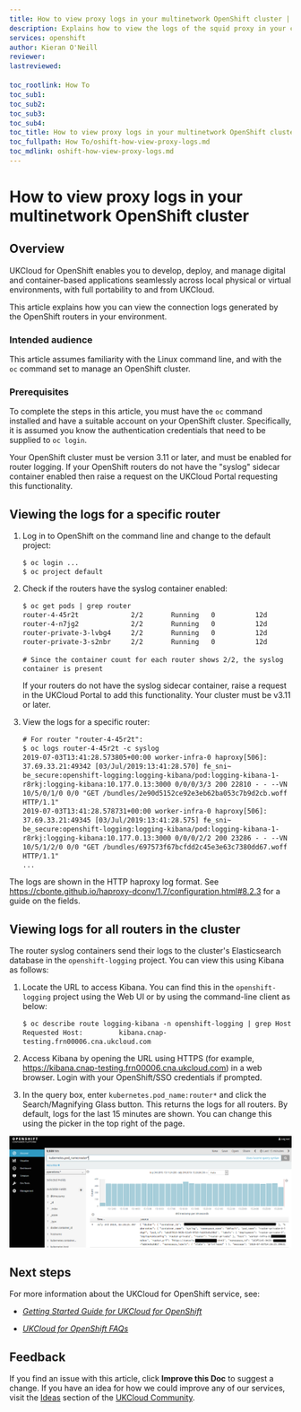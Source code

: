 ```yaml
---
title: How to view proxy logs in your multinetwork OpenShift cluster | UKCloud Ltd
description: Explains how to view the logs of the squid proxy in your cluster
services: openshift
author: Kieran O'Neill
reviewer:
lastreviewed: 

toc_rootlink: How To
toc_sub1:
toc_sub2:
toc_sub3:
toc_sub4:
toc_title: How to view proxy logs in your multinetwork OpenShift cluster
toc_fullpath: How To/oshift-how-view-proxy-logs.md
toc_mdlink: oshift-how-view-proxy-logs.md
---
```


# How to view proxy logs in your multinetwork OpenShift cluster

## Overview

UKCloud for OpenShift enables you to develop, deploy, and manage digital and container-based applications seamlessly across local physical or virtual environments, with full portability to and from UKCloud.

This article explains how you can view the connection logs generated by the OpenShift routers in your environment.

### Intended audience

This article assumes familiarity with the Linux command line, and with the `oc` command set to manage an OpenShift cluster.

### Prerequisites

To complete the steps in this article, you must have the `oc` command installed and have a suitable account on your OpenShift cluster. Specifically, it is assumed you know the authentication credentials that need to be supplied to `oc login`.

Your OpenShift cluster must be version 3.11 or later, and must be enabled for router logging. If your OpenShift routers do not have the "syslog" sidecar container enabled then raise a request on the UKCloud Portal requesting this functionality.

## Viewing the logs for a specific router

1. Log in to OpenShift on the command line and change to the default project:

       $ oc login ...
       $ oc project default

2. Check if the routers have the syslog container enabled:

       $ oc get pods | grep router
       router-4-45r2t             2/2       Running   0          12d
       router-4-n7jg2             2/2       Running   0          12d
       router-private-3-lvbg4     2/2       Running   0          12d
       router-private-3-s2nbr     2/2       Running   0          12d
       
       # Since the container count for each router shows 2/2, the syslog container is present

    If your routers do not have the syslog sidecar container, raise a request in the UKCloud Portal to add this functionality. Your cluster must be v3.11 or later.

3. View the logs for a specific router:

       # For router "router-4-45r2t":
       $ oc logs router-4-45r2t -c syslog
       2019-07-03T13:41:28.573805+00:00 worker-infra-0 haproxy[506]: 37.69.33.21:49342 [03/Jul/2019:13:41:28.570] fe_sni~ be_secure:openshift-logging:logging-kibana/pod:logging-kibana-1-r8rkj:logging-kibana:10.177.0.13:3000 0/0/0/3/3 200 22810 - - --VN 10/5/0/1/0 0/0 "GET /bundles/2e90d5152ce92e3eb62ba053c7b9d2cb.woff HTTP/1.1"
       2019-07-03T13:41:28.578731+00:00 worker-infra-0 haproxy[506]: 37.69.33.21:49345 [03/Jul/2019:13:41:28.575] fe_sni~ be_secure:openshift-logging:logging-kibana/pod:logging-kibana-1-r8rkj:logging-kibana:10.177.0.13:3000 0/0/0/2/2 200 23286 - - --VN 10/5/1/2/0 0/0 "GET /bundles/697573f67bcfdd2c45e3e63c7380dd67.woff HTTP/1.1"
       ...
       
The logs are shown in the HTTP haproxy log format. See https://cbonte.github.io/haproxy-dconv/1.7/configuration.html#8.2.3 for a guide on the fields.
       

## Viewing logs for all routers in the cluster

The router syslog containers send their logs to the cluster's Elasticsearch database in the `openshift-logging` project. You can view this using Kibana as follows:

1. Locate the URL to access Kibana. You can find this in the `openshift-logging` project using the Web UI or by using the command-line client as below:
      
       $ oc describe route logging-kibana -n openshift-logging | grep Host
       Requested Host:         kibana.cnap-testing.frn00006.cna.ukcloud.com
       
2. Access Kibana by opening the URL using HTTPS (for example, https://kibana.cnap-testing.frn00006.cna.ukcloud.com) in a web browser. Login with your OpenShift/SSO credentials if prompted.

3. In the query box, enter `kubernetes.pod_name:router*` and click the Search/Magnifying Glass button. This returns the logs for all routers. By default, logs for the last 15 minutes are shown. You can change this using the picker in the top right of the page.

![Example Kibana Search](images/oshift-kibana.png)


## Next steps

For more information about the UKCloud for OpenShift service, see:

- [*Getting Started Guide for UKCloud for OpenShift*](oshift-gs.md)

- [*UKCloud for OpenShift FAQs*](oshift-faq.md)

## Feedback

If you find an issue with this article, click **Improve this Doc** to suggest a change. If you have an idea for how we could improve any of our services, visit the [Ideas](https://community.ukcloud.com/ideas) section of the [UKCloud Community](https://community.ukcloud.com).

